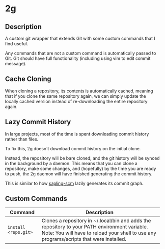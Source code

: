 # 2g

## Description

A custom git wrapper that extends Git with some custom commands that I find
useful.

Any commands that are not a custom command is automatically passed to Git.
Git should have full functionality (including using vim to edit commit message).

## Cache Cloning

When cloning a repository, its contents is automatically cached, meaning that if
you clone the same repository again, we can simply update the locally cached
version instead of re-downloading the entire repository again.

## Lazy Commit History

In large projects, most of the time is spent downloading commit history rather
than files.

To fix this, 2g doesn't download commit history on the initial clone.

Instead, the repository will be bare cloned, and the git history will be synced
in the background by a daemon.
This means that you can clone a repository, make some changes, and (hopefully)
by the time you are ready to push, the 2g daemon will have finished generating
the commit history.

This is similar to how [sapling-scm](https://sapling-scm.com) lazily generates
its commit graph.

## Custom Commands

| Command              | Description                                                                                                                                                                              |
| -------------------- | ---------------------------------------------------------------------------------------------------------------------------------------------------------------------------------------- |
| `install <repo.git>` | Clones a repository in ~/.local/bin and adds the repository to your PATH environment variable. Note: You will have to reload your shell to use any programs/scripts that were installed. |
